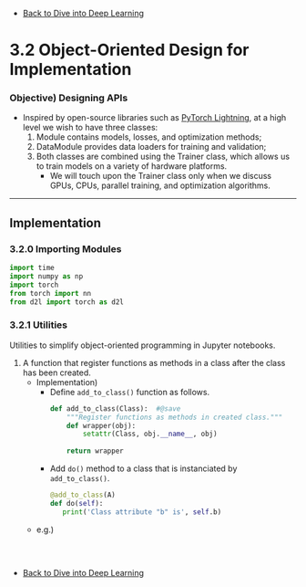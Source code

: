 * [Back to Dive into Deep Learning](../../main.md)

# 3.2 Object-Oriented Design for Implementation

### Objective) Designing APIs
- Inspired by open-source libraries such as [PyTorch Lightning](https://lightning.ai/), at a high level we wish to have three classes: 
  1. Module contains models, losses, and optimization methods; 
  2. DataModule provides data loaders for training and validation; 
  3. Both classes are combined using the Trainer class, which allows us to train models on a variety of hardware platforms.
     - We will touch upon the Trainer class only when we discuss GPUs, CPUs, parallel training, and optimization algorithms.

---
## Implementation

### 3.2.0 Importing Modules
```python
import time
import numpy as np
import torch
from torch import nn
from d2l import torch as d2l
```

### 3.2.1 Utilities
Utilities to simplify object-oriented programming in Jupyter notebooks.

1. A function that register functions as methods in a class after the class has been created.
   - Implementation)
     - Define ```add_to_class()``` function as follows.
       ```python
       def add_to_class(Class):  #@save
           """Register functions as methods in created class."""
           def wrapper(obj):
               setattr(Class, obj.__name__, obj)
           
           return wrapper
       ```
     - Add ```do()``` method to a class that is instanciated by ```add_to_class()```.
       ```python
       @add_to_class(A)
       def do(self):
          print('Class attribute "b" is', self.b)
       ```
   - e.g.)
     ```python
     
     ```
     












<br>

* [Back to Dive into Deep Learning](../../main.md)